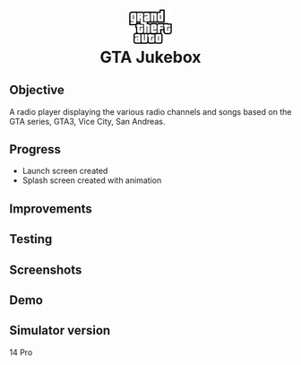 <h1 align="center">
<img src="Documentation/GTA.png" width="15%" height="15%">
  <br>
GTA Jukebox

</h1>

## Objective
A radio player displaying the various radio channels and songs based on the GTA series, GTA3, Vice City, San Andreas.

## Progress
- Launch screen created 
- Splash screen created with animation

## Improvements

## Testing

## Screenshots

## Demo

## Simulator version
14 Pro
